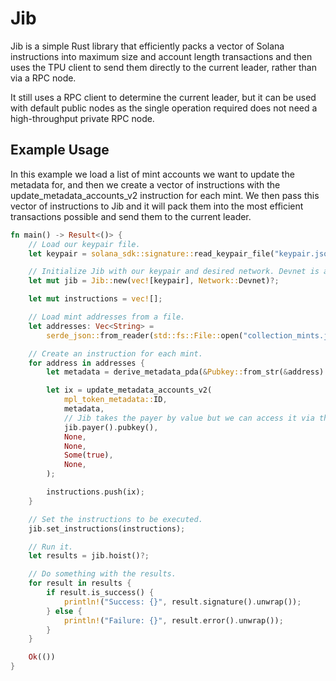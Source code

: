 # Jib

Jib is a simple Rust library that efficiently packs a vector of Solana instructions into maximum size and account length transactions
and then uses the TPU client to send them directly to the current leader, rather than via a RPC node.

It still uses a RPC client to determine the current leader, but it can be used with default public nodes as the single operation required
does not need a high-throughput private RPC node.

## Example Usage

In this example we load a list of mint accounts we want to update the metadata for, and then we create a vector of instructions with the update_metadata_accounts_v2 instruction for each mint. 
We then pass this vector of instructions to Jib and it will pack them into the most efficient transactions possible and send them to the current leader.

```rust
fn main() -> Result<()> {
    // Load our keypair file.
    let keypair = solana_sdk::signature::read_keypair_file("keypair.json").unwrap();

    // Initialize Jib with our keypair and desired network. Devnet is also the default value: Network::default().
    let mut jib = Jib::new(vec![keypair], Network::Devnet)?;

    let mut instructions = vec![];

    // Load mint addresses from a file.
    let addresses: Vec<String> =
        serde_json::from_reader(std::fs::File::open("collection_mints.json")?)?;

    // Create an instruction for each mint.
    for address in addresses {
        let metadata = derive_metadata_pda(&Pubkey::from_str(&address).unwrap());

        let ix = update_metadata_accounts_v2(
            mpl_token_metadata::ID,
            metadata,
            // Jib takes the payer by value but we can access it via this fn.
            jib.payer().pubkey(),
            None,
            None,
            Some(true),
            None,
        );

        instructions.push(ix);
    }

    // Set the instructions to be executed.
    jib.set_instructions(instructions);

    // Run it.
    let results = jib.hoist()?;

    // Do something with the results.
    for result in results {
        if result.is_success() {
            println!("Success: {}", result.signature().unwrap());
        } else {
            println!("Failure: {}", result.error().unwrap());
        }
    }

    Ok(())
}
```